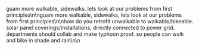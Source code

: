 guam more walkable, sidewalks, lets look at our problems from first principles\n\nguam more walkable, sidewalks, lets look at our problems from first principles\n\nhow do you retrofit unwalkable to walkable/bikeable. solar panel coverings/installations, directly connected to power grid. departments should collab and make typhoon proof. so people can walk and bike in shade and rain\n\n